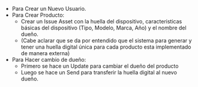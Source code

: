 - Para Crear un Nuevo Usuario.
- Para Crear Producto:
    - Crear un Issue Asset con la huella del dispositivo, caracteristicas básicas del dispositivo (Tipo, Modelo, Marca, Año) y el nombre del dueño.
    - (Cabe aclarar que se da por entendido que el sistema para generar y tener una huella digital única para cada producto esta implementado de manera externa)
- Para Hacer cambio de dueño:
    - Primero se hace un Update para cambiar el dueño del producto
    - Luego se hace un Send para transferir la huella digital al nuevo dueño.

